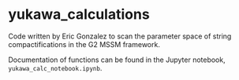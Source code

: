 # yukawa_calculations
Code written by Eric Gonzalez to scan the parameter space of string compactifications in the G2 MSSM framework.

Documentation of functions can be found in the Jupyter notebook, `yukawa_calc_notebook.ipynb`.
